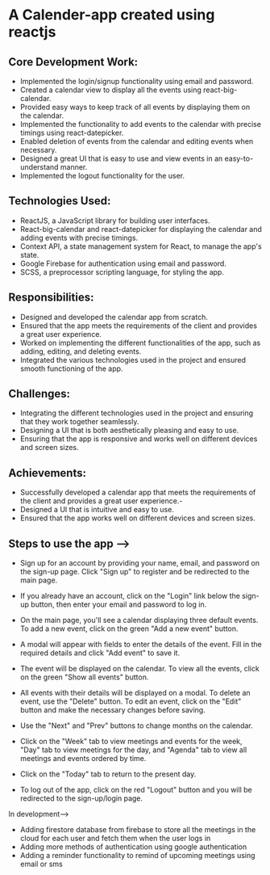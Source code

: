 # A Calender-app created using reactjs

## Core Development Work:

- Implemented the login/signup functionality using email and password.
- Created a calendar view to display all the events using react-big-calendar.
- Provided easy ways to keep track of all events by displaying them on the calendar.
- Implemented the functionality to add events to the calendar with precise timings using react-datepicker.
- Enabled deletion of events from the calendar and editing events when necessary.
- Designed a great UI that is easy to use and view events in an easy-to-understand manner.
- Implemented the logout functionality for the user.
## Technologies Used:
- ReactJS, a JavaScript library for building user interfaces.
- React-big-calendar and react-datepicker for displaying the calendar and adding events with precise timings.
- Context API, a state management system for React, to manage the app's state.
- Google Firebase for authentication using email and password.
- SCSS, a preprocessor scripting language, for styling the app.
## Responsibilities:
- Designed and developed the calendar app from scratch.
- Ensured that the app meets the requirements of the client and provides a great user experience.
- Worked on implementing the different functionalities of the app, such as adding, editing, and deleting events.
- Integrated the various technologies used in the project and ensured smooth functioning of the app.
## Challenges:
- Integrating the different technologies used in the project and ensuring that they work together seamlessly.
- Designing a UI that is both aesthetically pleasing and easy to use.
- Ensuring that the app is responsive and works well on different devices and screen sizes.
## Achievements:
- Successfully developed a calendar app that meets the requirements of the client and provides a great user experience.- 
- Designed a UI that is intuitive and easy to use.
- Ensured that the app works well on different devices and screen sizes.

 
## Steps to use the app -->

- Sign up for an account by providing your name, email, and password on the sign-up page. Click "Sign up" to register and be redirected to the main page.

- If you already have an account, click on the "Login" link below the sign-up button, then enter your email and password to log in.

- On the main page, you'll see a calendar displaying three default events. To add a new event, click on the green "Add a new event" button.

- A modal will appear with fields to enter the details of the event. Fill in the required details and click "Add event" to save it.

- The event will be displayed on the calendar. To view all the events, click on the green "Show all events" button.

- All events with their details will be displayed on a modal. To delete an event, use the "Delete" button. To edit an event, click on the "Edit" button and make the necessary changes before saving.

- Use the "Next" and "Prev" buttons to change months on the calendar.

- Click on the "Week" tab to view meetings and events for the week, "Day" tab to view meetings for the day, and "Agenda" tab to view all meetings and events ordered by time.

- Click on the "Today" tab to return to the present day.

- To log out of the app, click on the red "Logout" button and you will be redirected to the sign-up/login page.

In development-->

- Adding firestore database from firebase to store all the meetings in the cloud for each user and fetch them when the user logs in
- Adding more methods of authentication using google authentication
- Adding a reminder functionality to remind of upcoming meetings using email or sms


